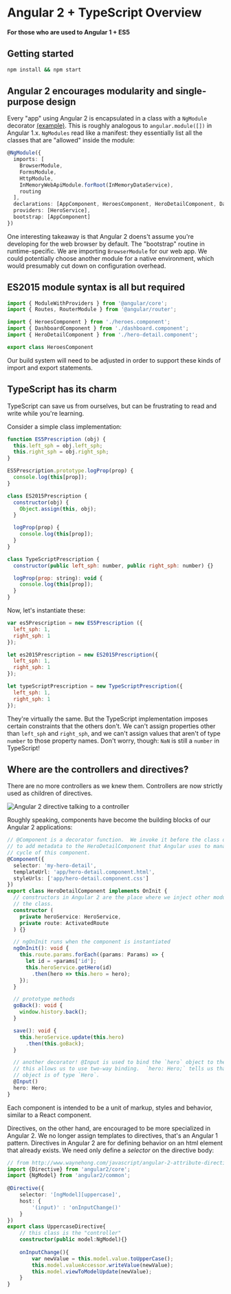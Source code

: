 # Angular 2 + TypeScript Overview
#### For those who are used to Angular 1 + ES5

## Getting started
```bash
npm install && npm start
```

## Angular 2 encourages modularity and single-purpose design
Every "app" using Angular 2 is encapsulated in a class with a `NgModule` decorator [(example)](https://github.com/bignimbus/angular2-quickstart/blob/master/app/app.module.ts).  This is roughly analogous to `angular.module([])` in Angular 1.x.  `NgModules` read like a manifest: they essentially list all the classes that are "allowed" inside the module:

```ts
@NgModule({
  imports: [
    BrowserModule,
    FormsModule,
    HttpModule,
    InMemoryWebApiModule.forRoot(InMemoryDataService),
    routing
  ],
  declarations: [AppComponent, HeroesComponent, HeroDetailComponent, DashboardComponent],
  providers: [HeroService],
  bootstrap: [AppComponent]
})
```

One interesting takeaway is that Angular 2 doens't assume you're developing for the web browser by default.  The "bootstrap" routine in runtime-specific.  We are importing `BrowserModule` for our web app.  We could potentially choose another module for a native environment, which would presumably cut down on configuration overhead.


## ES2015 module syntax is all but required

```ts
import { ModuleWithProviders } from '@angular/core';
import { Routes, RouterModule } from '@angular/router';

import { HeroesComponent } from './heroes.component';
import { DashboardComponent } from './dashboard.component';
import { HeroDetailComponent } from './hero-detail.component';
```

```ts
export class HeroesComponent
```

Our build system will need to be adjusted in order to support these kinds of import and export statements.

## TypeScript has its charm
TypeScript can save us from ourselves, but can be frustrating to read and write while you're learning.

Consider a simple class implementation:

```js
function ES5Prescription (obj) {
  this.left_sph = obj.left_sph;
  this.right_sph = obj.right_sph;
}

ES5Prescription.prototype.logProp(prop) {
  console.log(this[prop]);
}

class ES2015Prescription {
  constructor(obj) {
    Object.assign(this, obj);
  }

  logProp(prop) {
    console.log(this[prop]);
  }
}

class TypeScriptPrescription {
  constructor(public left_sph: number, public right_sph: number) {}

  logProp(prop: string): void {
    console.log(this[prop]);
  }
}
```

Now, let's instantiate these:

```js
var es5Prescription = new ES5Prescription ({
  left_sph: 1,
  right_sph: 1
});

let es2015Prescription = new ES2015Prescription({
  left_sph: 1,
  right_sph: 1
});

let typeScriptPrescription = new TypeScriptPrescription({
  left_sph: 1,
  right_sph: 1
});
```

They're virtually the same.  But the TypeScript implementation imposes certain constraints that the others don't.  We can't assign properties other than `left_sph` and `right_sph`, and we can't assign values that aren't of type `number` to those property names.  Don't worry, though: `NaN` is still a `number` in TypeScript!

## Where are the controllers and directives?

There are no more controllers as we knew them.  Controllers are now strictly used as children of directives.

![Angular 2 directive talking to a controller](http://i.giphy.com/rVZEejvVWEbug.gif)

Roughly speaking, components have become the building blocks of our Angular 2 applications:

```ts
// @Component is a decorator function.  We invoke it before the class declaration
// to add metadata to the HeroDetailComponent that Angular uses to manage the life
// cycle of this component.
@Component({
  selector: 'my-hero-detail',
  templateUrl: 'app/hero-detail.component.html',
  styleUrls: ['app/hero-detail.component.css']
})
export class HeroDetailComponent implements OnInit {
  // constructors in Angular 2 are the place where we inject other modules into
  // the class.
  constructor (
    private heroService: HeroService,
    private route: ActivatedRoute
  ) {}

  // ngOnInit runs when the component is instantiated
  ngOnInit(): void {
    this.route.params.forEach((params: Params) => {
      let id = +params['id'];
      this.heroService.getHero(id)
        .then(hero => this.hero = hero);
    });
  }

  // prototype methods
  goBack(): void {
    window.history.back();
  }

  save(): void {
    this.heroService.update(this.hero)
      .then(this.goBack);
  }

  // another decorator! @Input is used to bind the `hero` object to the template.
  // this allows us to use two-way binding.  `hero: Hero;` tells us that the `hero`
  // object is of type `Hero`.
  @Input()
  hero: Hero;
}
```

Each component is intended to be a unit of markup, styles and behavior, similar to a React component.

Directives, on the other hand, are encouraged to be more specialized in Angular 2.  We no longer assign templates to directives, that's an Angular 1 pattern.  Directives in Angular 2 are for defining behavior on an html element that already exists.  We need only define a _selector_ on the directive body:

```ts
// from http://www.waynehong.com/javascript/angular-2-attribute-directive-typescript-example/
import {Directive} from 'angular2/core';
import {NgModel} from 'angular2/common';
 
@Directive({ 
    selector: '[ngModel][uppercase]', 
    host: {
        '(input)' : 'onInputChange()'
    }
})
export class UppercaseDirective{
    // this class is the "controller"
    constructor(public model:NgModel){}
    
    onInputChange(){
        var newValue = this.model.value.toUpperCase();
        this.model.valueAccessor.writeValue(newValue);
        this.model.viewToModelUpdate(newValue);
    }
}
```

